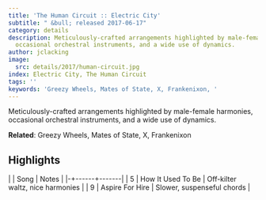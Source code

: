 ```yaml
---
title: 'The Human Circuit :: Electric City'
subtitle: " &bull; released 2017-06-17"
category: details
description: Meticulously-crafted arrangements highlighted by male-female harmonies,
  occasional orchestral instruments, and a wide use of dynamics.
author: jclacking
image:
  src: details/2017/human-circuit.jpg
index: Electric City, The Human Circuit
tags: ''
keywords: 'Greezy Wheels, Mates of State, X, Frankenixon, '
---
```

Meticulously-crafted arrangements highlighted by male-female harmonies, occasional orchestral instruments, and a wide use of dynamics.<!--more-->

**Related**: Greezy Wheels, Mates of State, X, Frankenixon

## Highlights

| | Song | Notes |
|-+------+-------|
| 5 | How It Used To Be | Off-kilter waltz, nice harmonies |
| 9 | Aspire For Hire | Slower, suspenseful chords |

